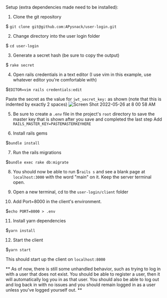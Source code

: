 Setup (extra dependencies made need to be installed):

1. Clone the git repository

$ `git clone git@github.com:APysnack/user-login.git`

2. Change directory into the user login folder

$ `cd user-login`

3. Generate a secret hash (be sure to copy the output)

$ `rake secret`

4. Open rails credentials in a text editor (I use vim in this example, use whatever editor you're comfortable with)

$`EDITOR=vim rails credentials:edit`

Paste the secret as the value for `jwt_secret_key:` as shown (note that this is indented by exactly 2 spaces)
![Screen Shot 2022-05-26 at 8 00 58 AM](https://user-images.githubusercontent.com/60242065/170485214-06045ad6-0ec4-4ab7-aa7d-24ab0174d120.png)

5. Be sure to create a `.env` file in the project's `root` directory to save the master key that is shown after you save and completed the last step
Add `RAILS_MASTER_KEY=PASTEMASTERKEYHERE`

6. Install rails gems

$`bundle install`

7. Run the rails migrations

$`bundle exec rake db:migrate`

8. You should now be able to run $`rails s` and see a blank page at `localhost:3000` with the word "main" on it. Keep the server terminal open. 

9. Open a new terminal, cd to the `user-login/client` folder

10. Add Port=8000 in the client's environment. 

$`echo PORT=8000 > .env`

11. Install yarn dependencies

$`yarn install`

12. Start the client

$`yarn start`

This should start up the client on `localhost:8000`


** As of now, there is still some unhandled behavior, such as trying to log in with a user that does not exist. You should be able to register a user, then it will automatically log you in as that user. You should also be able to log out and log back in with no issues and you should remain logged in as a user unless you've logged yourself out. **
